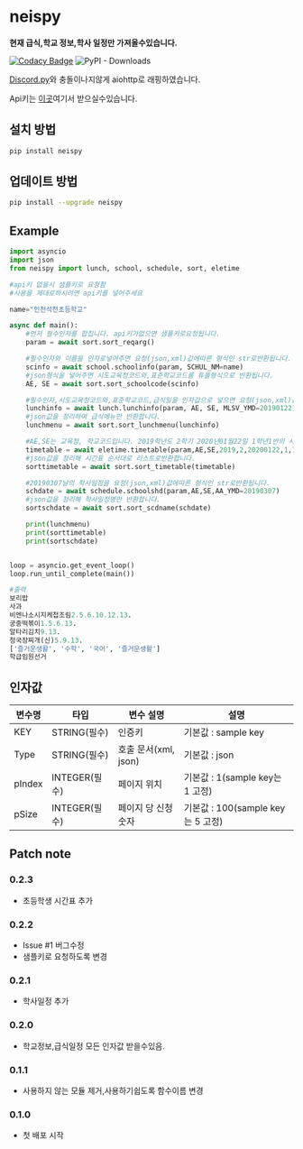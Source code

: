 # neispy

**현재 급식,학교 정보,학사 일정만 가져올수있습니다.**  

[![Codacy Badge](https://api.codacy.com/project/badge/Grade/26f53a7e434c4f079415ab23cb51700d)](https://www.codacy.com/manual/SaidBySolo/neispy?utm_source=github.com&amp;utm_medium=referral&amp;utm_content=SaidBySolo/neispy&amp;utm_campaign=Badge_Grade)
![PyPI - Downloads](https://img.shields.io/pypi/dm/neispy)

[Discord.py](https://github.com/Rapptz/discord.py)와 충돌이나지않게 aiohttp로 래핑하였습니다.

Api키는 [이곳](https://open.neis.go.kr/)여기서 받으실수있습니다.

## 설치 방법

```sh
pip install neispy
```

## 업데이트 방법

```sh
pip install --upgrade neispy
```

## Example

```py
import asyncio
import json
from neispy import lunch, school, schedule, sort, eletime

#api키 없을시 샘플키로 요청함
#사용을 제대로하시려면 api키를 넣어주세요

name="인천석천초등학교"

async def main():
    #먼저 필수인자를 합칩니다. api키가없으면 샘플키로요청됩니다.
    param = await sort.sort_reqarg()

    #필수인자와 이름을 인자로넣어주면 요청(json,xml)값에따른 형식인 str로반환됩니다.
    scinfo = await school.schoolinfo(param, SCHUL_NM=name)
    #json형식을 넣어주면 시도교육청코드와,표준학교코드를 튜플형식으로 반환됩니다.
    AE, SE = await sort.sort_schoolcode(scinfo)

    #필수인자,시도교육청코드와,표준학교코드,급식일을 인자값으로 넣으면 요청(json,xml)값에따른 형식인 str로반환됩니다.
    lunchinfo = await lunch.lunchinfo(param, AE, SE, MLSV_YMD=20190122)
    #json값을 정리하여 급식메뉴만 반환합니다.
    lunchmenu = await sort.sort_lunchmenu(lunchinfo)

    #AE,SE는 교육청, 학교코드입니다. 2019학년도 2학기 2020년01월22일 1학년1반의 시간표를 요청(json,xml)값에따른 형식인 str로반환됩니다.
    timetable = await eletime.timetable(param,AE,SE,2019,2,20200122,1,1)
    #json값을 정리해 시간표 순서대로 리스트로반환합니다.
    sorttimetable = await sort.sort_timetable(timetable)

    #20190307날의 학사일정을 요청(json,xml)값에따른 형식인 str로반환됩니다.
    schdate = await schedule.schoolshd(param,AE,SE,AA_YMD=20190307)
    #json값을 정리해 학사일정명만 반환합니다.
    sortschdate = await sort.sort_scdname(schdate)

    print(lunchmenu)
    print(sorttimetable)
    print(sortschdate)


loop = asyncio.get_event_loop()
loop.run_until_complete(main())

#출력
보리밥
사과
비엔나소시지케첩조림2.5.6.10.12.13.
궁중떡볶이1.5.6.13.
알타리김치9.13.
청국장찌개(신)5.9.13.
['즐거운생활', '수학', '국어', '즐거운생활']
학급임원선거
```

## 인자값

|변수명|타입|변수 설명|설명|
|---|-----|------|---------|
|KEY|STRING(필수)|인증키|기본값 : sample key|
|Type|STRING(필수)|호출 문서(xml, json)|기본값 : json|
|pIndex|INTEGER(필수)|페이지 위치|기본값 : 1(sample key는 1 고정)|
|pSize|INTEGER(필수)|페이지 당 신청 숫자|기본값 : 100(sample key는 5 고정)|

## Patch note

### 0.2.3

* 초등학생 시간표 추가

### 0.2.2

* Issue #1 버그수정
* 샘플키로 요청하도록 변경

### 0.2.1

* 학사일정 추가

### 0.2.0

* 학교정보,급식일정 모든 인자값 받을수있음.

### 0.1.1

* 사용하지 않는 모듈 제거,사용하기쉽도록 함수이름 변경

### 0.1.0

* 첫 배포 시작
